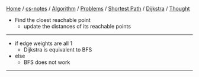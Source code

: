 [Home](https://mengxianbin.github.io) /
[cs-notes](https://mengxianbin.github.io/cs-notes/site) /
[Algorithm](https://mengxianbin.github.io/cs-notes/site/Algorithm) /
[Problems](https://mengxianbin.github.io/cs-notes/site/Algorithm/Problems) /
[Shortest Path](https://mengxianbin.github.io/cs-notes/site/Algorithm/Problems/Shortest%20Path) /
[Dijkstra](https://mengxianbin.github.io/cs-notes/site/Algorithm/Problems/Shortest%20Path/Dijkstra) /
[Thought](https://mengxianbin.github.io/cs-notes/site/Algorithm/Problems/Shortest%20Path/Dijkstra/Thought)

* Find the cloest reachable point
    * update the distances of its reachable points

---

* if edge weights are all 1
    * Dijkstra is equivalent to BFS
* else
    * BFS does not work

---
